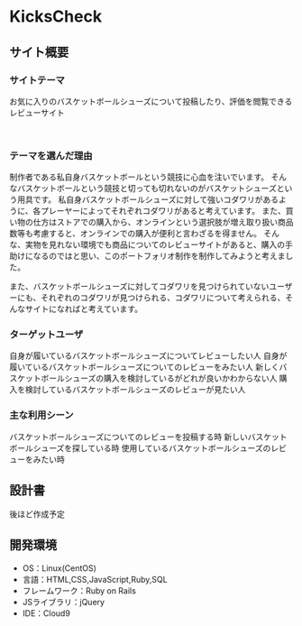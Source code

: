 # KicksCheck
## サイト概要
### サイトテーマ
お気に入りのバスケットボールシューズについて投稿したり、評価を閲覧できるレビューサイト

​
### テーマを選んだ理由
制作者である私自身バスケットボールという競技に心血を注いでいます。
そんなバスケットボールという競技と切っても切れないのがバスケットシューズという用具です。
私自身バスケットボールシューズに対して強いコダワリがあるように、各プレーヤーによってそれぞれコダワリがあると考えています。
また、買い物の仕方はストアでの購入から、オンラインという選択肢が増え取り扱い商品数等も考慮すると、オンラインでの購入が便利と言わざるを得ません。
そんな、実物を見れない環境でも商品についてのレビューサイトがあると、購入の手助けになるのではと思い、このポートフォリオ制作を制作してみようと考えました。

また、バスケットボールシューズに対してコダワリを見つけられていないユーザーにも、それぞれのコダワリが見つけられる、コダワリについて考えられる、そんなサイトになればと考えています。

### ターゲットユーザ
自身が履いているバスケットボールシューズについてレビューしたい人
自身が履いているバスケットボールシューズについてのレビューをみたい人
新しくバスケットボールシューズの購入を検討しているがどれが良いかわからない人
購入を検討しているバスケットボールシューズのレビューが見たい人
​
### 主な利用シーン
バスケットボールシューズについてのレビューを投稿する時
新しいバスケットボールシューズを探している時
使用しているバスケットボールシューズのレビューをみたい時

## 設計書
後ほど作成予定
​
## 開発環境
- OS：Linux(CentOS)
- 言語：HTML,CSS,JavaScript,Ruby,SQL
- フレームワーク：Ruby on Rails
- JSライブラリ：jQuery
- IDE：Cloud9
